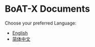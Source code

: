 # BoAT-X Documents

Choose your preferred Language:
- [English](/en-us/README.md)
- [简体中文](/zh-cn/README.md)

